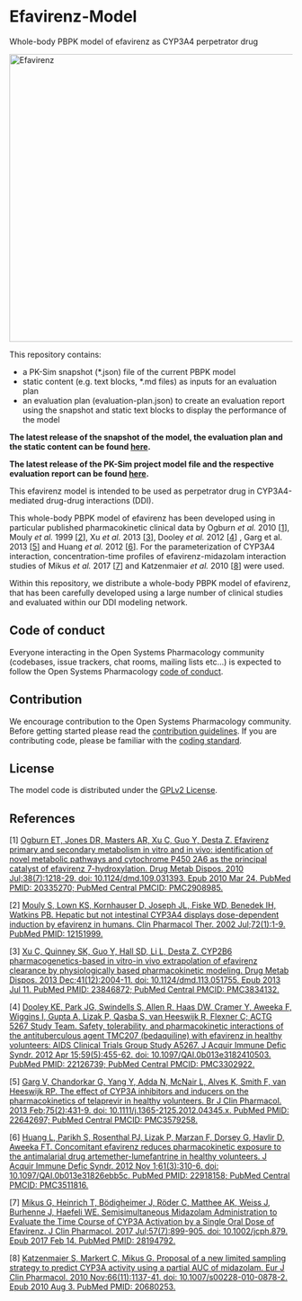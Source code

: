 # Efavirenz-Model
Whole-body PBPK model of efavirenz as CYP3A4 perpetrator drug 

<a title="Efavirenz" href="https://commons.wikimedia.org/wiki/File:Efavirenz.png"><img width="512" alt="Efavirenz" src="https://upload.wikimedia.org/wikipedia/commons/thumb/2/2e/Efavirenz.png/512px-Efavirenz.png"></a>

This repository contains:

- a PK-Sim snapshot (*.json) file of the current PBPK model
- static content (e.g. text blocks, *.md files) as inputs for an evaluation plan
- an evaluation plan (evaluation-plan.json) to create an evaluation report using the snapshot and static text blocks to display the performance of the model

**The latest release of the snapshot of the model, the evaluation plan and the static content can be found [here](https://github.com/Open-Systems-Pharmacology/Efavirenz-Model/releases/latest).**

**The latest release of the PK-Sim project model file and the respective evaluation report can be found [here](https://github.com/Open-Systems-Pharmacology/OSP-PBPK-Model-Library/releases/latest).**

This efavirenz model is intended to be used as perpetrator drug in CYP3A4-mediated drug-drug interactions (DDI). 

This  whole-body PBPK model of efavirenz has been developed using in particular published pharmacokinetic clinical data by Ogburn *et al.* 2010 [[1](https://github.com/Open-Systems-Pharmacology/Efavirenz-Model#references)], Mouly *et al.* 1999 [[2](https://github.com/Open-Systems-Pharmacology/Efavirenz-Model#references)], Xu *et al.* 2013 [[3](https://github.com/Open-Systems-Pharmacology/Efavirenz-Model#references)], Dooley *et al.* 2012 [[4](https://github.com/Open-Systems-Pharmacology/Efavirenz-Model#references)] , Garg et al. 2013 [[5](https://github.com/Open-Systems-Pharmacology/Efavirenz-Model#references)] and Huang *et al.* 2012 [[6](https://github.com/Open-Systems-Pharmacology/Efavirenz-Model#references)]. For the parameterization of CYP3A4 interaction, concentration-time profiles of efavirenz-midazolam interaction studies of Mikus *et al.* 2017  [[7](https://github.com/Open-Systems-Pharmacology/Efavirenz-Model#references)] and Katzenmaier *et al.* 2010 [[8](https://github.com/Open-Systems-Pharmacology/Efavirenz-Model#references)] were used. 

Within this repository, we distribute a whole-body PBPK model of efavirenz, that has been carefully developed using a large number of clinical studies and evaluated within our DDI modeling network. 

## Code of conduct

Everyone interacting in the Open Systems Pharmacology community (codebases, issue trackers, chat rooms, mailing lists etc...) is expected to follow the Open Systems Pharmacology [code of conduct](https://github.com/Open-Systems-Pharmacology/Suite/blob/master/CODE_OF_CONDUCT.md#contributor-covenant-code-of-conduct).

## Contribution

We encourage contribution to the Open Systems Pharmacology community. Before getting started please read the [contribution guidelines](https://github.com/Open-Systems-Pharmacology/Suite/blob/master/CONTRIBUTING.md#ways-to-contribute). If you are contributing code, please be familiar with the [coding standard](https://github.com/Open-Systems-Pharmacology/Suite/blob/master/CODING_STANDARDS.md#visual-studio-settings).

## License

The model code is distributed under the [GPLv2 License](https://github.com/Open-Systems-Pharmacology/Suite/blob/develop/LICENSE).

## References

[1] [Ogburn ET, Jones DR, Masters AR, Xu C, Guo Y, Desta Z. Efavirenz primary and secondary metabolism in vitro and in vivo: identification of novel metabolic pathways and cytochrome P450 2A6 as the principal catalyst of efavirenz 7-hydroxylation. Drug Metab Dispos. 2010 Jul;38(7):1218-29. doi: 10.1124/dmd.109.031393. Epub 2010 Mar 24. PubMed PMID: 20335270; PubMed Central PMCID: PMC2908985.](https://www.ncbi.nlm.nih.gov/pubmed/20335270)

[2] [Mouly S, Lown KS, Kornhauser D, Joseph JL, Fiske WD, Benedek IH, Watkins PB. Hepatic but not intestinal CYP3A4 displays dose-dependent induction by efavirenz in humans. Clin Pharmacol Ther. 2002 Jul;72(1):1-9. PubMed PMID: 12151999.](https://www.ncbi.nlm.nih.gov/pubmed/12151999)

[3] [Xu C, Quinney SK, Guo Y, Hall SD, Li L, Desta Z. CYP2B6 pharmacogenetics-based in vitro-in vivo extrapolation of efavirenz clearance by physiologically based pharmacokinetic modeling. Drug Metab Dispos. 2013 Dec;41(12):2004-11. doi: 10.1124/dmd.113.051755. Epub 2013 Jul 11. PubMed PMID: 23846872; PubMed Central PMCID: PMC3834132.](https://www.ncbi.nlm.nih.gov/pubmed/23846872)

[4] [Dooley KE, Park JG, Swindells S, Allen R, Haas DW, Cramer Y, Aweeka F, Wiggins I, Gupta A, Lizak P, Qasba S, van Heeswijk R, Flexner C; ACTG 5267 Study Team. Safety, tolerability, and pharmacokinetic interactions of the antituberculous agent TMC207 (bedaquiline) with efavirenz in healthy volunteers: AIDS Clinical Trials Group Study A5267. J Acquir Immune Defic Syndr. 2012 Apr 15;59(5):455-62. doi: 10.1097/QAI.0b013e3182410503. PubMed PMID: 22126739; PubMed Central PMCID: PMC3302922.](https://www.ncbi.nlm.nih.gov/pubmed/22126739)

[5] [Garg V, Chandorkar G, Yang Y, Adda N, McNair L, Alves K, Smith F, van Heeswijk RP. The effect of CYP3A inhibitors and inducers on the pharmacokinetics of telaprevir in healthy volunteers. Br J Clin Pharmacol. 2013 Feb;75(2):431-9. doi: 10.1111/j.1365-2125.2012.04345.x. PubMed PMID: 22642697; PubMed Central PMCID: PMC3579258.](https://www.ncbi.nlm.nih.gov/pubmed/22642697)

[6] [Huang L, Parikh S, Rosenthal PJ, Lizak P, Marzan F, Dorsey G, Havlir D, Aweeka FT. Concomitant efavirenz reduces pharmacokinetic exposure to the antimalarial drug artemether-lumefantrine in healthy volunteers. J Acquir Immune Defic Syndr. 2012 Nov 1;61(3):310-6. doi: 10.1097/QAI.0b013e31826ebb5c. PubMed PMID: 22918158; PubMed Central PMCID: PMC3511816.](https://www.ncbi.nlm.nih.gov/pubmed/22918158)

[7] [Mikus G, Heinrich T, Bödigheimer J, Röder C, Matthee AK, Weiss J, Burhenne J, Haefeli WE. Semisimultaneous Midazolam Administration to Evaluate the Time Course of CYP3A Activation by a Single Oral Dose of Efavirenz. J Clin Pharmacol. 2017 Jul;57(7):899-905. doi: 10.1002/jcph.879. Epub 2017 Feb 14. PubMed PMID: 28194792.](https://www.ncbi.nlm.nih.gov/pubmed/28194792)

[8] [Katzenmaier S, Markert C, Mikus G. Proposal of a new limited sampling strategy to predict CYP3A activity using a partial AUC of midazolam. Eur J Clin Pharmacol. 2010 Nov;66(11):1137-41. doi: 10.1007/s00228-010-0878-2. Epub 2010 Aug 3. PubMed PMID: 20680253.](https://www.ncbi.nlm.nih.gov/pubmed/20680253)
